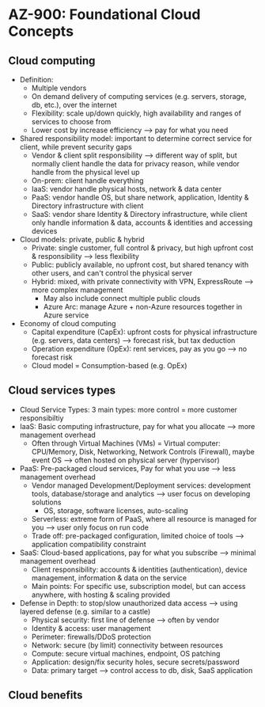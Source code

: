 # AZ-900: Foundational Cloud Concepts

## Cloud computing
  - Definition:
    + Multiple vendors
    + On demand delivery of computing services (e.g. servers, storage, db, etc.), over the internet
    + Flexibility: scale up/down quickly, high availability and ranges of services to choose from
    + Lower cost by increase efficiency --> pay for what you need
  - Shared responsibility model: important to determine correct service for client, while prevent security gaps
    + Vendor & client split responsibility --> different way of split, but normally client handle the data for privacy reason, while vendor handle from the physical level up
    + On-prem: client handle everything
    + IaaS: vendor handle physical hosts, network & data center
    + PaaS: vendor handle OS, but share network, application, Identity & Directory infrastructure with client
    + SaaS: vendor share Identity & Directory infrastructure, while client only handle information & data, accounts & identities and accessing devices
  - Cloud models: private, public & hybrid
    + Private: single customer, full control & privacy, but high upfront cost & responsibility --> less flexibility
    + Public: publicly available, no upfront cost, but shared tenancy with other users, and can't control the physical server
    + Hybrid: mixed, with private connectivity with VPN, ExpressRoute --> more complex management
      - May also include connect multiple public clouds
      - Azure Arc: manage Azure + non-Azure resources together in Azure service
  - Economy of cloud computing
    + Capital expenditure (CapEx): upfront costs for physical infrastructure (e.g. servers, data centers) --> forecast risk, but tax deduction
    + Operation expenditure (OpEx): rent services, pay as you go --> no forecast risk
    + Cloud model = Consumption-based (e.g. OpEx)

## Cloud services types
  - Cloud Service Types: 3 main types: more control = more customer responsibiltiy
  - IaaS: Basic computing infrastructure, pay for what you allocate --> more management overhead
    + Often through Virtual Machines (VMs) = Virtual computer: CPU/Memory, Disk, Networking, Network Controls (Firewall), maybe event OS --> often hosted on physical server (hypervisor)
  - PaaS: Pre-packaged cloud services, Pay for what you use  --> less management overhead
    + Vendor managed Development/Deployment services: development tools, database/storage and analytics --> user focus on developing solutions
      - OS, storage, software licenses, auto-scaling
    + Serverless: extreme form of PaaS, where all resource is managed for you --> user only focus on run code
    + Trade off: pre-packaged configuration, limited choice of tools --> application compatibility constraint
  - SaaS: Cloud-based applications, pay for what you subscribe --> minimal management overhead
    + Client responsibility: accounts & identities (authentication), device management, information & data on the service
    + Main points: For specific use, subscription model, but can access anywhere, with hosting & scaling provided
  - Defense in Depth: to stop/slow unauthorized data access --> using layered defense (e.g. similar to a castle)
    + Physical security: first line of defense --> often by vendor
    + Identity & access: user management
    + Perimeter: firewalls/DDoS protection
    + Network: secure (by limit) connectivity between resources
    + Compute: secure virtual machines, endpoint, OS patching
    + Application: design/fix security holes, secure secrets/password
    + Data: primary target --> control access to db, disk, SaaS application

## Cloud benefits